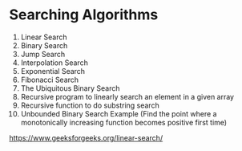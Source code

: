 # Searching Algorithms 


1. Linear Search
2. Binary Search
3. Jump Search
4. Interpolation Search
5. Exponential Search
7. Fibonacci Search
8. The Ubiquitous Binary Search
9. Recursive program to linearly search an element in a given array
10. Recursive function to do substring search
11. Unbounded Binary Search Example (Find the point where a monotonically increasing function becomes positive first time)

https://www.geeksforgeeks.org/linear-search/
